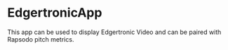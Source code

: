 # EdgertronicApp
This app can be used to display Edgertronic Video and can be paired with Rapsodo pitch metrics.
